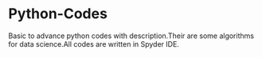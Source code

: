 # Python-Codes
Basic to advance python codes with description.Their are some algorithms for data science.All codes are written in Spyder IDE.
